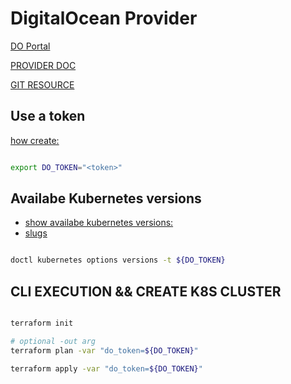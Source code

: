 # DigitalOcean Provider

[DO Portal](https://cloud.digitalocean.com/)

[PROVIDER DOC](https://registry.terraform.io/providers/digitalocean/digitalocean/latest/docs)

[GIT RESOURCE](https://github.com/digitalocean/terraform-provider-digitalocean)

## Use a token

[how create:](https://docs.digitalocean.com/reference/api/create-personal-access-token/)

```bash

export DO_TOKEN="<token>"

```

## Availabe Kubernetes versions

- [show availabe kubernetes versions:](https://docs.digitalocean.com/products/kubernetes/changelog/)
- [slugs](https://slugs.do-api.dev/)

```bash

doctl kubernetes options versions -t ${DO_TOKEN}

```

## CLI EXECUTION && CREATE K8S CLUSTER

```bash

terraform init

# optional -out arg
terraform plan -var "do_token=${DO_TOKEN}"

terraform apply -var "do_token=${DO_TOKEN}"

```
